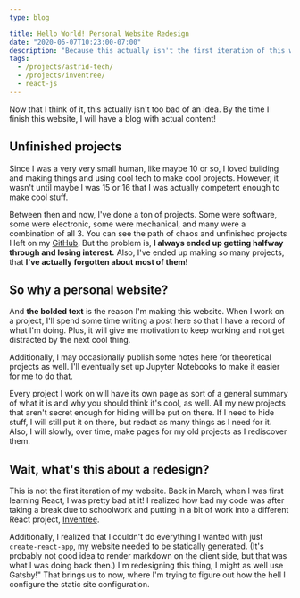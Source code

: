 ```yaml
---
type: blog

title: Hello World! Personal Website Redesign
date: "2020-06-07T10:23:00-07:00"
description: "Because this actually isn't the first iteration of this website"
tags:
  - /projects/astrid-tech/
  - /projects/inventree/
  - react-js
---
```


Now that I think of it, this actually isn't too bad of an idea. By the time I
finish this website, I will have a blog with actual content!

## Unfinished projects

Since I was a very very small human, like maybe 10 or so, I loved building and
making things and using cool tech to make cool projects. However, it wasn't
until maybe I was 15 or 16 that I was actually competent enough to make cool
stuff.

Between then and now, I've done a ton of projects. Some were software, some were
electronic, some were mechanical, and many were a combination of all 3. You can
see the path of chaos and unfinished projects I left on my
[GitHub](https://github.com/astridyu?tab=repositories). But the problem
is, **I always ended up getting halfway through and losing interest.** Also,
I've ended up making so many projects, that **I've actually forgotten about most
of them!**

## So why a personal website?

And **the bolded text** is the reason I'm making this website. When I work on a
project, I'll spend some time writing a post here so that I have a record of
what I'm doing. Plus, it will give me motivation to keep working and not get
distracted by the next cool thing.

Additionally, I may occasionally publish some notes here for theoretical
projects as well. I'll eventually set up Jupyter Notebooks to make it easier for
me to do that.

Every project I work on will have its own page as sort of a general summary of
what it is and why you should think it's cool, as well. All my new projects that
aren't secret enough for hiding will be put on there. If I need to hide stuff, I
will still put it on there, but redact as many things as I need for it. Also, I
will slowly, over time, make pages for my old projects as I rediscover them.

## Wait, what\'s this about a redesign?

This is not the first iteration of my website. Back in March, when I was first
learning React, I was pretty bad at it! I realized how bad my code was after
taking a break due to schoolwork and putting in a bit of work into a different
React project, [Inventree](/projects/inventree).

Additionally, I realized that I couldn't do everything I wanted with just
`create-react-app`, my website needed to be statically generated. (It's probably
not good idea to render markdown on the client side, but that was what I was
doing back then.) I'm redesigning this thing, I might as well use Gatsby!" That
brings us to now, where I'm trying to figure out how the hell I configure the
static site configuration.

